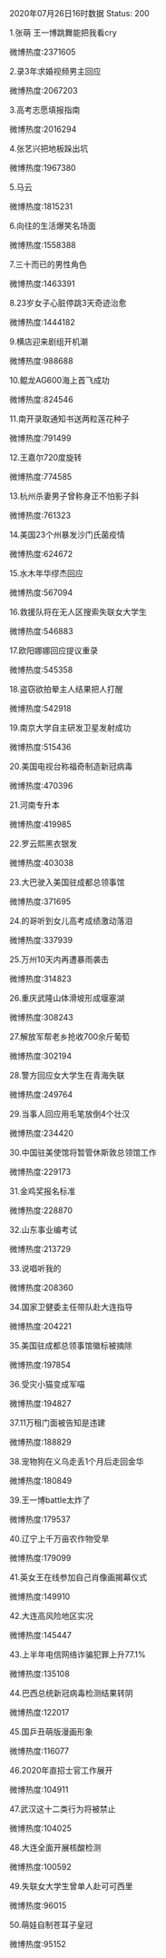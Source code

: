 2020年07月26日16时数据
Status: 200

1.张萌 王一博跳舞能把我看cry

微博热度:2371605

2.录3年求婚视频男主回应

微博热度:2067203

3.高考志愿填报指南

微博热度:2016294

4.张艺兴把地板跺出坑

微博热度:1967380

5.马云

微博热度:1815231

6.向往的生活爆笑名场面

微博热度:1558388

7.三十而已的男性角色

微博热度:1463391

8.23岁女子心脏停跳3天奇迹治愈

微博热度:1444182

9.横店迎来剧组开机潮

微博热度:988688

10.鲲龙AG600海上首飞成功

微博热度:824546

11.南开录取通知书送两粒莲花种子

微博热度:791499

12.王嘉尔720度旋转

微博热度:774585

13.杭州杀妻男子曾称身正不怕影子斜

微博热度:761323

14.美国23个州暴发沙门氏菌疫情

微博热度:624672

15.水木年华缪杰回应

微博热度:567094

16.救援队将在无人区搜索失联女大学生

微博热度:546883

17.欧阳娜娜回应提议重录

微博热度:545358

18.盗窃欲拍晕主人结果把人打醒

微博热度:542918

19.南京大学自主研发卫星发射成功

微博热度:515436

20.美国电视台称福奇制造新冠病毒

微博热度:470396

21.河南专升本

微博热度:419985

22.罗云熙黑衣银发

微博热度:403038

23.大巴驶入美国驻成都总领事馆

微博热度:371695

24.的哥听到女儿高考成绩激动落泪

微博热度:337939

25.万州10天内再遭暴雨袭击

微博热度:314823

26.重庆武隆山体滑坡形成堰塞湖

微博热度:308243

27.解放军帮老乡抢收700余斤葡萄

微博热度:302194

28.警方回应女大学生在青海失联

微博热度:249764

29.当事人回应用毛笔放倒4个壮汉

微博热度:234420

30.中国驻美使馆将暂管休斯敦总领馆工作

微博热度:229173

31.金鸡奖报名标准

微博热度:228870

32.山东事业编考试

微博热度:213729

33.说唱听我的

微博热度:208360

34.国家卫健委主任带队赴大连指导

微博热度:204221

35.美国驻成都总领事馆徽标被摘除

微博热度:197854

36.受灾小猫变成军喵

微博热度:194827

37.11万租门面被告知是违建

微博热度:188829

38.宠物狗在义乌走丢1个月后走回金华

微博热度:180849

39.王一博battle太炸了

微博热度:179537

40.辽宁上千万亩农作物受旱

微博热度:179099

41.英女王在线参加自己肖像画揭幕仪式

微博热度:149910

42.大连高风险地区实况

微博热度:145447

43.上半年电信网络诈骗犯罪上升77.1%

微博热度:135108

44.巴西总统新冠病毒检测结果转阴

微博热度:122017

45.国乒丑萌版漫画形象

微博热度:116077

46.2020年直招士官工作展开

微博热度:104911

47.武汉这十二类行为将被禁止

微博热度:104025

48.大连全面开展核酸检测

微博热度:100592

49.失联女大学生曾单人赴可可西里

微博热度:96015

50.萌娃自制苍耳子皇冠

微博热度:95152

